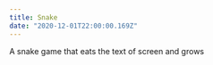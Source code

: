```yaml
---
title: Snake
date: "2020-12-01T22:00:00.169Z"
---
```


A snake game that eats the text of screen and grows